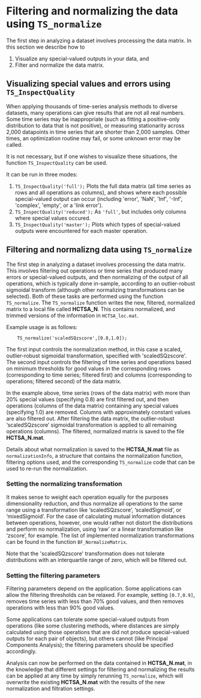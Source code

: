 # Filtering and normalizing the data using `TS_normalize`
<!--{#sec:normalization}-->

The first step in analyzing a dataset involves processing the data matrix.
In this section we describe how to

1. Visualize any special-valued outputs in your data, and
2. Filter and normalize the data matrix.



## Visualizing special values and errors using `TS_InspectQuality`

When applying thousands of time-series analysis methods to diverse datasets, many operations can give results that are not all real numbers.
Some time series may be inappropriate (such as fitting a positive-only distribution to data that is not positive), or measuring stationarity across 2,000 datapoints in time series that are shorter than 2,000 samples.
Other times, an optimization routine may fail, or some unknown error may be called.

It is not necessary, but if one wishes to visualize these situations, the function `TS_InspectQuality` can be used.

It can be run in three modes:

1. `TS_InspectQuality('full');` Plots the full data matrix (all time series as rows and all operations as columns), and shows where each possible special-valued output can occur (including 'error', 'NaN', 'Inf', '-Inf', 'complex', 'empty', or a 'link error').
2. `TS_InspectQuality('reduced');` As `'full'`, but includes only columns where special values occured.
3. `TS_InspectQuality('master');` Plots which types of special-valued outputs were encountered for each master operation.

## Filtering and normalizng data using `TS_normalize`

The first step in analyzing a dataset involves processing the data matrix.
This involves filtering out operations or time series that produced many errors or special-valued outputs, and then normalizing of the output of all operations, which is typically done in-sample, according to an outlier-robust sigmoidal transform (although other normalizing transformations can be selected).
Both of these tasks are performed using the function `TS_normalize`.
The `TS_normalize` function writes the new, filtered, normalized matrix to a local file called **HCTSA_N**.
This contains normalized, and trimmed versions of the information in `HCTSA_loc.mat`.

Example usage is as follows:

        TS_normalize('scaledSQzscore',[0.8,1.0]);

The first input controls the normalization method, in this case a scaled, outlier-robust sigmoidal transformation, specified with 'scaledSQzscore'.
The second input controls the filtering of time series and operations based on minimum thresholds for good values in the corresponding rows (corresponding to time series; filtered first) and columns (corresponding to operations; filtered second) of the data matrix.

In the example above, time series (rows of the data matrix) with more than 20% special values (specifying 0.8) are first filtered out, and then operations (columns of the data matrix) containing any special values (specifying 1.0) are removed.
Columns with approximately constant values are also filtered out.
After filtering the data matrix, the outlier-robust ‘scaledSQzscore’ sigmoidal transformation is applied to all remaining operations (columns).
The filtered, normalized matrix is saved to the file **HCTSA_N.mat**.

Details about what normalization is saved to the **HCTSA_N.mat** file as `normalizationInfo`, a structure that contains the normalization function, filtering options used, and the corresponding `TS_normalize` code that can be used to re-run the normalization.

<!--The first input controls the normalization method, in this case a , and the second input controls the filtering, in this case each time series needs to produce at least 80% good-valued outputs (setting 0.8), or they are removed, and then operations with less than 100% good-valued outputs are removed (setting 1.0).-->

### Setting the normalizing transformation

It makes sense to weight each operation equally for the purposes dimensionality reduction, and thus normalize all operations to the same range using a transformation like ‘scaledSQzscore’, ‘scaledSigmoid’, or ‘mixedSigmoid’.
For the case of calculating mutual information distances between operations, however, one would rather not distort the distributions and perform no normalization, using ‘raw’ or a
linear transformation like ‘zscore’, for example.
The list of implemented normalization transformations can be found in the function `BF_NormalizeMatrix`.

Note that the 'scaledSQzscore' transformation does not tolerate distributions with an interquartile range of zero, which will be filtered out.

### Setting the filtering parameters

Filtering parameters depend on the application.
Some applications can allow the filtering thresholds can be relaxed.
For example, setting `[0.7,0.9]`, removes time series with less than 70% good values, and then removes operations with less than 90% good values.
<!--When neither value is 1.0, this can leave **NaN** values in the resulting data matrix, which can affect some calculations that cannot deal with missing values (such as PCA).-->
Some applications can tolerate some special-valued outputs from operations (like some clustering methods, where distances are simply calculated using those operations that are did not produce special-valued outputs for each pair of objects), but others cannot (like Principal Components Analysis); the filtering parameters should be specified accordingly.



<!--An example usage is as follows:-->
<!--Another example:-->

<!--        TS_normalize('raw',[0.8,1]);-->

<!--This filters time series (rows of the data matrix) with more than 20% special-values, then filters out operations (columns of the data matrix) containing any special values, leaving a data matrix containing no special (or missing) values.-->
<!--No normalizing transformation is applied to the remaining operations.-->



Analysis can now be performed on the data contained in **HCTSA_N.mat**, in the knowledge that different settings for filtering and normalizing the results can be applied at any time by simply rerunning `TS_normalize`, which will overwrite the existing **HCTSA_N.mat** with the results of the new normalization and filtration settings.